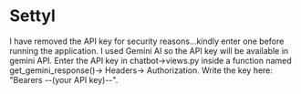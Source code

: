 # Settyl
I have removed the API key for security reasons...kindly enter one before running the application.
I used Gemini AI so the API key will be available in gemini API.
Enter the API key in chatbot->views.py inside a function named get_gemini_response()-> Headers-> Authorization.
Write the key here: "Bearers --(your API key)--".

